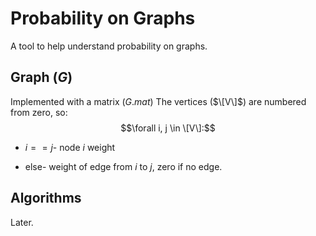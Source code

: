 # Probability on Graphs

A tool to help understand probability on graphs.

## Graph ($G$)

Implemented with a matrix ($G.mat$)
The vertices ($\[V\]$) are numbered from zero, so:
$$\forall i, j \in \[V\]:$$
* $i == j$- node $i$ weight

* else- weight of edge from $i$ to $j$, zero if no edge.

## Algorithms

Later.
